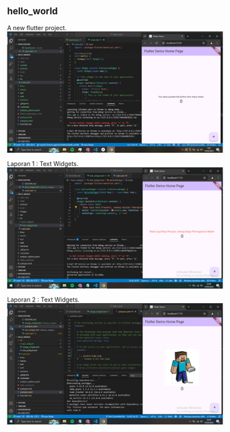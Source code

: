 ## hello_world


A new flutter project.
![Screenshoot Hello_World](images/Reza01.png)

Laporan 1 : Text Widgets.
![Screenshoot Hello_World](images/Reza02.png)

Laporan 2 : Text Widgets.
![Screenshoot Hello_World](images/Reza03.png)
